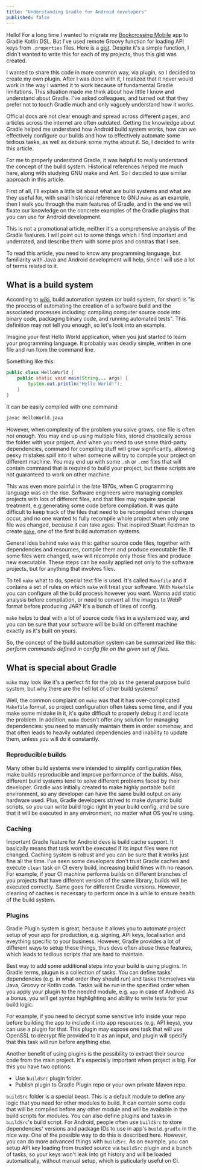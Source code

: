 ```yaml
---
title: "Understanding Gradle for Android developers"
published: false
---
```


Hello! For a long time I wanted to migrate my [Bookcrossing Mobile](https://github.com/fobo66/BookcrossingMobile) app to Gradle Kotlin DSL.
But I've used remote Groovy function for loading API keys from `.properties` files. Here is a [gist](https://gist.github.com/fobo66/17d5116b5c7bccf5f28036f401f3c09d).
Despite it's a simple function, I didn't wanted to write this for each of my projects, thus this gist was created.

I wanted to share this code in more common way, via plugin, so I decided to create my own plugin. After I was done with it, I realized that it never would work in the
way I wanted it to work because of fundamental Gradle limitations. This situation made me think about how little I know and understand about Gradle. I've asked
colleagues, and turned out that they prefer not to touch Gradle much and only vaguely understand how it works.

Official docs are not clear enough and spread across different pages, and articles across the internet are often outdated. Getting the knowledge about Gradle helped me
understand how Android build system works, how can we effectively configure our builds and how to effectively automate some tedious tasks, as well as debunk some myths about it. So, I decided to write this article.

For me to properly understand Gradle, it was helpful to really understand the concept of the build system. Historical references helped me much here, along with
studying GNU make and Ant. So I decided to use similar approach in this article.

First of all, I'll explain a little bit about what are build systems and what are they useful for, with small historical reference to GNU `make` as an example, then I walk you through the main features of Gradle, and in the end we will fixate our knowledge on the concrete examples of the Gradle plugins that you can use for Android
development.

This is not a promotional article, neither it's a comprehensive analysis of the Gradle features. I will point out to some things which I find important and underrated,
and describe them with some pros and contras that I see.

To read this article, you need to know any programming language, but familiarity with Java and Android development will help, since I will use a lot of terms related to it.

## What is a build system

According to [wiki](https://en.wikipedia.org/wiki/Build_automation), build automation system (or build system, for short) is "is the process of automating the creation of a software
build and the associated processes including: compiling computer source code into binary code, packaging binary code, and running automated tests". This definition may not tell you
enough, so let's look into an example.

Imagine your first Hello World application, when you just started to learn your programming language. It probably was deadly simple, written in one file and run from the command line.

Something like this:

``` java
public class HelloWorld {
    public static void main(String... args) {
        System.out.println("Hello World!");
    }
}
```

It can be easily compiled with one command:

``` bash
javac HelloWorld.java
```

However, when complexity of the problem you solve grows, one file is often not enough. You may end up using multiple files, stored chaotically across the folder with your project.
And when you need to use some third-party dependencies, command for compiling stuff will grow significantly, allowing pesky mistakes spill into it when someone will try to compile your
project on different machine. You may end up with some `.sh` or `.cmd` files that will contain command that is required to build your project, but these scripts are not guaranteed to
work on other machine.

This was even more painful in the late 1970s, when C programming language was on the rise. Software engineers were managing complex projects with lots of different files, and that files may
require special treatment, e.g.generating some code before compilation. It was quite difficult to keep track of the files that need to be recompiled when changes
occur, and  no one wanted to fully recompile whole project when only one file was changed, because it can take ages. That inspired Stuart Feldman to create
[`make`](https://citeseerx.ist.psu.edu/viewdoc/summary?doi=10.1.1.39.7058), one of the first build automation systems.

General idea behind `make` was this: gather source code files, together with dependencies and resources, compile them and produce executable file. If some files were changed, `make` will
recompile only those files and produce new executable. These steps can be easily applied not only to the software projects, but for anything that involves files.

To tell `make` what to do, special text file is used. It's called `Makefile` and it contains a set of rules on which `make` will treat your software. With `Makefile` you can configure all the
build process however you want. Wanna add static analysis before compilation, or need to convert all the images to WebP format before producing JAR? It's a bunch of lines of config.

`make` helps to deal with a lot of source code files in a systemized way, and you can be sure that your software will be build on different machine exactly as it's built on yours.

So, the concept of the build automation system can be summarized like this: _perform commands defined in config file on the given set of files._

## What is special about Gradle

`make` may look like it's a perfect fit for the job as the general purpose build system, but why there are the hell lot of other build systems?

Well, the common complaint on `make` was that it has over-complicated `Makefile` format, so project configuration often takes some time, and if you make some mistake in it, it's quite difficult
to properly debug it and locate the problem. In addition, `make` doesn't offer any solution for managing dependencies: you need to manually maintain them in order somehow, and that often leads
to heavily outdated dependencies and inability to update them, unless you will do it constantly.

### Reproducible builds

Many other build systems were intended to simplify configuration files, make builds reproducible and improve performance of the builds. Also, different build systems tend to solve different problems faced by their developer.
Gradle was initially created to make highly portable build environment, so any developer can have the same build output on any hardware used. Plus, Gradle developers strived to make dynamic build scripts, so you can write build
logic right in your build config, and be sure that it will be executed in any environment, no matter what OS you're using.

### Caching

Important Gradle feature for Android devs is build cache support. It basically means that task won't be executed if its input files were not changed.
Caching system is robust and you can be sure that it works just fine all the time. I've seen some developers don't trust Gradle caches and execute `clean` task on CI every build, increasing build times with no reason.
For example, if your CI machine performs builds on different branches of you projects that have different version of the same library, builds will be executed correctly. Same goes for different Gradle versions. However, cleaning of caches is necessary to perform once in a while to ensure health of the build system.

### Plugins

Gradle Plugin system is great, because it allows you to automate project setup of your app for production, e.g. signing, API keys, localisation and eveything specific to your business.
However, Gradle provides a lot of different ways to setup these things, thus devs often abuse these features, which leads to tedious scripts that are hard to maintain.

Best way to add some additional steps into your build is using plugins. In Gradle terms, plugun is a collection of tasks. You can define tasks'
dependencies (e.g. in what order they should run) and tasks themselves via Java, Groovy or Kotlin code. Tasks will be run in the specified order
when you apply your plugin to the needed module, e.g. `app` in case of Android. As a bonus, you will get syntax highlighting and ability to write
tests for your build logic.

For example, if you need to decrypt some sensitive info inside your repo before building the app to include it into app resources (e.g. API
keys), you can use a plugin for that. This plugin may expose one task that will use OpenSSL to decrypt file provided to it as an input,
and plugin will specify that this task will run before anything else.

Another benefit of using plugins is the possibility to extract their source code from the main project. It's especially important when project is big. For this you have two options:

* Use `buildSrc` plugin folder.
* Publish plugin to Gradle Plugin repo or your own private Maven repo.

`buildSrc` folder is a special beast. This is a default module to define any logic that you need for other modules to build. It can contain
some code that will be compiled before any other module and will be available in the build scripts for modules. You can also define plugins and
tasks in `buildSrc`'s build script. For Android, people often use `buildSrc` to store dependencies' versions and package IDs
to use in app's `build.gradle` in the nice way. One of the possible way to do this is described here.
However, you can do more advanced things with `buildSrc`. As an example, you can setup API key loading from trusted source via `buildSrc` plugin and a bunch of tasks, so your keys won't leak into git history and will be loaded automatically, without manual setup, which is paticularly useful on CI.

